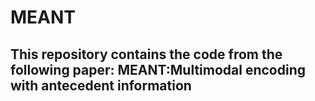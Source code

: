 # MEANT
## This repository contains the code from the following paper: MEANT:Multimodal encoding with antecedent information



